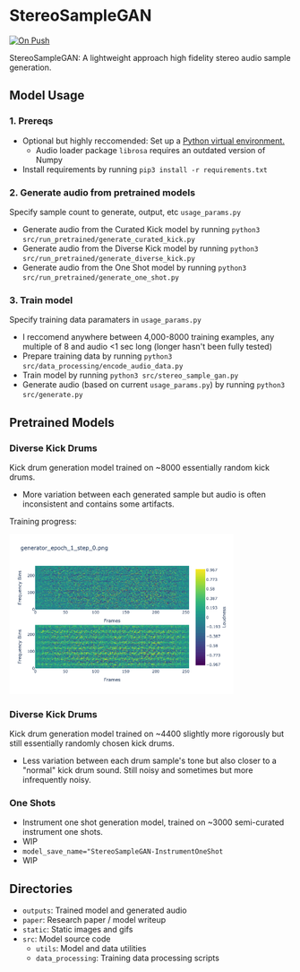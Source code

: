 # StereoSampleGAN

[![On Push](https://github.com/shuklabhay/stereo-sample-gan/actions/workflows/push.yml/badge.svg)](https://github.com/shuklabhay/stereo-sample-gan/actions/workflows/push.yml/badge.svg)

StereoSampleGAN: A lightweight approach high fidelity stereo audio sample generation.

## Model Usage

### 1. Prereqs

- Optional but highly reccomended: Set up a [Python virtual environment.](https://www.youtube.com/watch?v=e5GL1obY_sI)
  - Audio loader package `librosa` requires an outdated version of Numpy
- Install requirements by running `pip3 install -r requirements.txt`

### 2. Generate audio from pretrained models

Specify sample count to generate, output, etc `usage_params.py`

- Generate audio from the Curated Kick model by running `python3 src/run_pretrained/generate_curated_kick.py`
- Generate audio from the Diverse Kick model by running `python3 src/run_pretrained/generate_diverse_kick.py`
- Generate audio from the One Shot model by running `python3 src/run_pretrained/generate_one_shot.py`

### 3. Train model

Specify training data paramaters in `usage_params.py`

- I reccomend anywhere between 4,000-8000 training examples, any multiple of 8 and audio
  <1 sec long (longer hasn't been fully tested)
- Prepare training data by running `python3 src/data_processing/encode_audio_data.py`
- Train model by running `python3 src/stereo_sample_gan.py`
- Generate audio (based on current `usage_params.py`) by running `python3 src/generate.py`

## Pretrained Models

### Diverse Kick Drums

Kick drum generation model trained on ~8000 essentially random kick drums.

- More variation between each generated sample but audio is often inconsistent and contains some artifacts.

Training progress:

<img src="static/diverse_kick_training_progress.gif" alt="Diverse kick training progress" width="400">

### Diverse Kick Drums

Kick drum generation model trained on ~4400 slightly more rigorously but still essentially randomly chosen kick drums.

- Less variation between each drum sample's tone but also closer to a "normal" kick drum sound. Still noisy and sometimes but more infrequently noisy.

### One Shots

- Instrument one shot generation model, trained on ~3000 semi-curated instrument one shots.
- WIP
- `model_save_name="StereoSampleGAN-InstrumentOneShot`
- WIP

## Directories

- `outputs`: Trained model and generated audio
- `paper`: Research paper / model writeup
- `static`: Static images and gifs
- `src`: Model source code
  - `utils`: Model and data utilities
  - `data_processing`: Training data processing scripts

